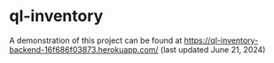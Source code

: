 # ql-inventory

A demonstration of this project can be found at https://ql-inventory-backend-16f686f03873.herokuapp.com/ (last updated June 21, 2024)
